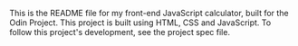 This is the README file for my front-end JavaScript calculator, built for the Odin Project. This project is built using HTML, CSS and JavaScript. To follow this project's development, see the project spec file.
